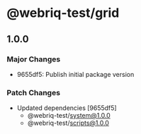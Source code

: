 # @webriq-test/grid

## 1.0.0

### Major Changes

- 9655df5: Publish initial package version

### Patch Changes

- Updated dependencies [9655df5]
  - @webriq-test/system@1.0.0
  - @webriq-test/scripts@1.0.0
